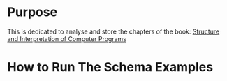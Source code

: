 # Purpose

This is dedicated to analyse and store the chapters of the book: [Structure and Interpretation of Computer Programs](https://en.wikipedia.org/wiki/Structure_and_Interpretation_of_Computer_Programs)

# How to Run The Schema Examples


